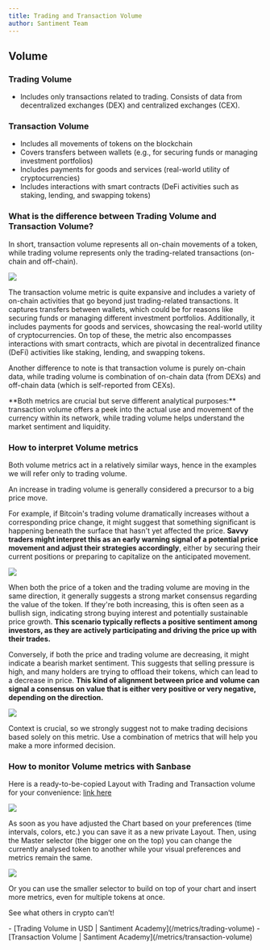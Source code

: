 ```yaml
---
title: Trading and Transaction Volume
author: Santiment Team
---
```


## Volume

### Trading Volume

- Includes only transactions related to trading. Consists of data from decentralized exchanges (DEX) and centralized exchanges (CEX).


### Transaction Volume

- Includes all movements of tokens on the blockchain
- Covers transfers between wallets (e.g., for securing funds or managing investment portfolios)
- Includes payments for goods and services (real-world utility of cryptocurrencies)
- Includes interactions with smart contracts (DeFi activities such as staking, lending, and swapping tokens)

### What is the difference between Trading Volume and Transaction Volume?

In short, transaction volume represents all on-chain movements of a token,
while trading volume represents only the trading-related transactions (on-chain
and off-chain).

![](./difference.png)

The transaction volume metric is quite expansive and includes a variety of
on-chain activities that go beyond just trading-related transactions. It
captures transfers between wallets, which could be for reasons like securing
funds or managing different investment portfolios. Additionally, it includes
payments for goods and services, showcasing the real-world utility of
cryptocurrencies. On top of these, the metric also encompasses interactions
with smart contracts, which are pivotal in decentralized finance (DeFi)
activities like staking, lending, and swapping tokens.


Another difference to note is that transaction volume is purely on-chain data,
while trading volume is combination of on-chain data (from DEXs) and off-chain
data (which is self-reported from CEXs). 

<Notebox type="none">
**Both metrics are crucial but serve different analytical purposes:**
transaction volume offers a peek into the actual use and movement of the currency within
its network, while trading volume helps understand the market sentiment and
liquidity.
</Notebox>

### How to interpret Volume metrics

Both volume metrics act in a relatively similar ways, hence in the examples we
will refer only to trading volume. 


An increase in trading volume is generally considered a precursor to a big price move. 


For example, if Bitcoin's trading volume dramatically increases without a
corresponding price change, it might suggest that something significant is
happening beneath the surface that hasn't yet affected the price. **Savvy traders
might interpret this as an early warning signal of a potential price movement
and adjust their strategies accordingly**, either by securing their current
positions or preparing to capitalize on the anticipated movement.

![](./bearish_bullish.png)

When both the price of a token and the trading volume are moving in the same
direction, it generally suggests a strong market consensus regarding the value
of the token. If they're both increasing, this is often seen as a bullish sign,
indicating strong buying interest and potentially sustainable price growth.
**This scenario typically reflects a positive sentiment among investors, as they
are actively participating and driving the price up with their trades.**


Conversely, if both the price and trading volume are decreasing, it might
indicate a bearish market sentiment. This suggests that selling pressure is
high, and many holders are trying to offload their tokens, which can lead to a
decrease in price. **This kind of alignment between price and volume can signal a
consensus on value that is either very positive or very negative, depending on
the direction.**


![](./bearish_bullish_two_charts.png)


<Notebox type="exclamation">
Context is crucial, so we strongly suggest not to make trading decisions based
solely on this metric. Use a combination of metrics that will help you make a
more informed decision.
</Notebox>

### How to monitor Volume metrics with Sanbase

Here is a ready-to-be-copied Layout with Trading and Transaction volume for
your convenience: [link here](https://app.santiment.net/charts/YM8Zi2X6__sCl)

![](./sanbase_chart.png)

As soon as you have adjusted the Chart based on your preferences (time
intervals, colors, etc.) you can save it as a new private Layout. Then, using
the Master selector (the bigger one on the top) you can change the currently
analysed token to another while your visual preferences and metrics remain the
same.

![](./selector.png)

Or you can use the smaller selector to build on top of your chart and insert
more metrics, even for multiple tokens at once.

See what others in crypto can’t!

<Resource title="More technical documentation about the metrics can be found here">
- [Trading Volume in USD | Santiment Academy](/metrics/trading-volume)
- [Transaction Volume | Santiment Academy](/metrics/transaction-volume)
</Resource>

